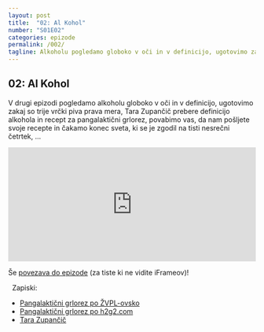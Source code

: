```yaml
---
layout: post
title:  "02: Al Kohol"
number: "S01E02"
categories: epizode
permalink: /002/
tagline: Alkoholu pogledamo globoko v oči in v definicijo, ugotovimo zakaj so trije vrčki piva prava mera in čakamo konec sveta, ki se je zgodil na tisti nesrečni četrtek. Citat prebere Tara Zupančič.
---
```


## 02: Al Kohol

V drugi epizodi pogledamo alkoholu globoko v oči in v definicijo, ugotovimo zakaj so trije vrčki piva prava mera, Tara Zupančič prebere definicijo alkohola in recept za pangalaktični grlorez, povabimo vas, da nam pošljete svoje recepte in čakamo konec sveta, ki se je zgodil na tisti nesrečni četrtek, ...

<iframe src="https://open.spotify.com/embed-podcast/episode/6oW4u7cneO7NfwAv94EDH7" width="100%" height="232" frameborder="0" allowtransparency="true" allow="encrypted-media"></iframe>

Še [povezava do epizode](https://podcasts.apple.com/si/podcast/002-al-kohol/id1514750013?i=1000477131600) (za tiste ki ne vidite iFrameov)!

  Zapiski:
- [Pangalaktični grlorez po ŽVPL-ovsko](http://www.zvpl.com/42/clanki/dan-brisace/)
- [Pangalaktični grlorez po h2g2.com](https://h2g2.com/entry/A518762)
- [Tara Zupančič](https://www.instagram.com/varishana)